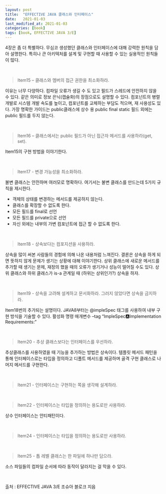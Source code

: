 ```yaml
---
layout: post
title:  "EFFECTIVE JAVA 클래스와 인터페이스"
date:   2021-01-03
last_modified_at: 2021-01-03
categories: [book]
tags: [book, EFFECTIVE JAVA 3/E]
---
```


4장은 좀 더 특별하다. 무심코 생성했던 클래스와 인터페이스에 대해 강력한 원칙을 담아 설명한다. 특히나 큰 아키텍처를 설계 및 구현할 때 사용할 수 있는 실용적인 원칙들이 많다.

<br/>

>Item15 – 클래스와 멤버의 접근 권한을 최소화하라.

이유는 너무 다양하다. 컴파일 오류가 생길 수 도 있고 필드가 스레드에 안전하지 않을 수 있다. 같은 의미로 정보 은닉(캡슐화)의 장점으로도 설명할 수 있다. 컴포넌트의 병렬 개발로 시스템 개발 속도를 높이고, 컴포넌트를 교체하는 부담도 적으며, 재 사용성도 있다. 가장 명확한 가이드는 public클래스에 상수 용 public final static 필드 외에는 public 필드를 두지 않는다.

<br/>

>Item16 – 클래스에서는 public 필드가 아닌 접근자 메서드를 사용하라(get, set).  

Item15의 구현 방법을 이야기한다. 

<br/>

>Item17 - 변경 가능성을 최소화하라.  

불변 클래스는 안전하며 여러모로 명확하다. 여기서는 불변 클래스를 만드는데 5가지 규칙을 제시한다.

-	객체의 상태를 변경하는 메서드를 제공하지 않는다.
-	클래스를 확장할 수 없도록 한다.
-	모든 필드를 final로 선언
-	모든 필드를 private으로 선언
-	자신 외에는 내부의 가변 컴포넌트에 접근 할 수 없도록 한다.

<br/>

>Item18 - 상속보다는 컴포지션을 사용하라. 

상속을 많이 써본 사람들의 경험에 의해 나온 내용처럼 느껴진다. 결론은 상속을 하게 되면 뜻하지 않게 문제가 생기는 상황에 대해 이야기한다. 상위 클래스에 새로운 메서드를 추가할 때 생기는 문제, 재정의 했을 때의 오류가 생기거나 성능이 떨어질 수도 있다. 상위 클래스와 하위 클래스가 is-a 관계일 때 (하위는 상위인가?) 상속을 하자.

<br/>

>Item19 - 상속을 고려해 설계하고 문서화하라. 그러지 않았다면 상속을 금지하라. 

Item18번의 추가되는 설명이다. JAVA8부터는 @impleSpec 태그를 사용하여 내부 구현 방식을 기술할 수 있다. 활성화 명령 매개변수 –tag “ImpleSpec:a:Implementation Requirements:”

<br/>

>Item20 - 추상 클래스보다는 인터페이스를 우선하라.

추상클래스를 사용하였을 때 기능을 추가하는 방법은 상속이다. 템플릿 메서드 패턴을 통해 인터페이스로는 타입을 정의하고 디폴트 메서드를 제공하며 골격 구현 클래스로 나머지 메서드를 구현한다.

<br/>

>Item21 - 인터페이스는 구현하는 쪽을 생각해 설계하라.

<br/>

>Item22 - 인터페이스는 타입을 정의하는 용도로만 사용하라.

상수 인터페이스는 안티패턴이다.

<br/>

>Item24 - 인터페이스는 타입을 정의하는 용도로만 사용하라.

<br/>

>Item25 - 톱 레벨 클래스는 한 파일에 하나만 담으라.

소스 파일들의 컴파일 순서에 따라 동작이 달라지는 걸 막을 수 있다.

<br/>

출처 : EFFECTIVE JAVA 3/E 조슈아 블로크 지음

<br/>